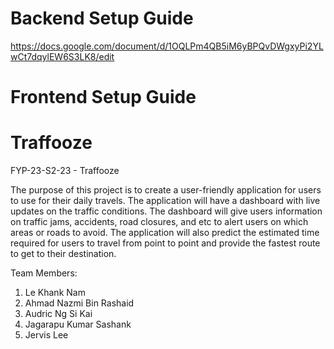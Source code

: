 # Backend Setup Guide
https://docs.google.com/document/d/1OQLPm4QB5iM6yBPQvDWgxyPi2YLwCt7dqylEW6S3LK8/edit

# Frontend Setup Guide


# Traffooze
FYP-23-S2-23 -  Traffooze

The purpose of this project is to create a user-friendly application for users to use for their daily travels. The application will have a dashboard with live updates on the traffic conditions. The dashboard will give users information on traffic jams, accidents, road closures, and etc to alert users on which areas or roads to avoid. The application will also predict the estimated time required for users to travel from point to point and provide the fastest route to get to their destination. 

Team Members:
1. Le Khank Nam
2. Ahmad Nazmi Bin Rashaid
3. Audric Ng Si Kai
4. Jagarapu Kumar Sashank
5. Jervis Lee


